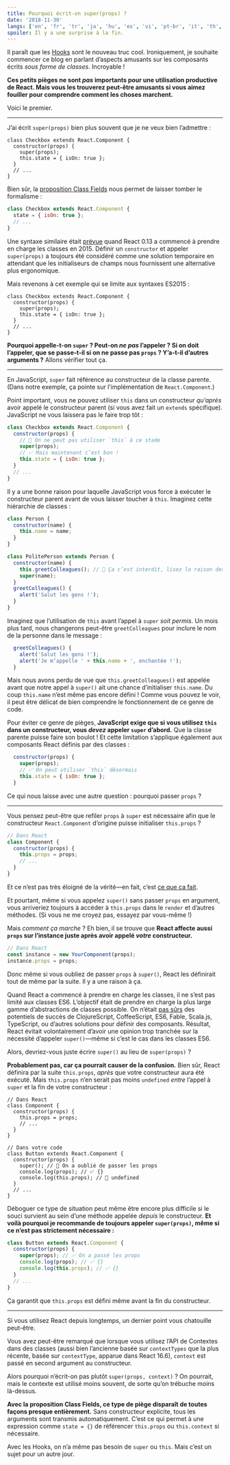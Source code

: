 ```yaml
---
title: Pourquoi écrit-on super(props) ?
date: '2018-11-30'
langs: ['en', 'fr', 'tr', 'ja', 'hu', 'es', 'vi', 'pt-br', 'it', 'th', 'my', 'ru']
spoiler: Il y a une surprise à la fin.
---
```


Il paraît que les [Hooks](https://reactjs.org/docs/hooks-intro.html) sont le nouveau truc cool. Ironiquement, je souhaite commencer ce blog en parlant d’aspects amusants sur les composants écrits _sous forme de classes_. Incroyable !

**Ces petits pièges ne sont _pas_ importants pour une utilisation productive de React. Mais vous les trouverez peut-être amusants si vous aimez fouiller pour comprendre comment les choses marchent.**

Voici le premier.

---

J’ai écrit `super(props)` bien plus souvent que je ne veux bien l’admettre :

```jsx{3}
class Checkbox extends React.Component {
  constructor(props) {
    super(props);
    this.state = { isOn: true };
  }
  // ...
}
```

Bien sûr, la [proposition Class Fields](https://github.com/tc39/proposal-class-fields) nous permet de laisser tomber le formalisme :

```jsx
class Checkbox extends React.Component {
  state = { isOn: true };
  // ...
}
```

Une syntaxe similaire était [prévue](https://reactjs.org/blog/2015/01/27/react-v0.13.0-beta-1.html#es7-property-initializers) quand React 0.13 a commencé à prendre en charge les classes en 2015. Définir un `constructor` et appeler `super(props)` a toujours été considéré comme une solution temporaire en attendant que les initialiseurs de champs nous fournissent une alternative plus ergonomique.

Mais revenons à cet exemple qui se limite aux syntaxes ES2015 :

```jsx{3}
class Checkbox extends React.Component {
  constructor(props) {
    super(props);
    this.state = { isOn: true };
  }
  // ...
}
```

**Pourquoi appelle-t-on `super` ? Peut-on _ne pas_ l’appeler ? Si on doit l’appeler, que se passe-t-il si on ne passe pas `props` ? Y’a-t-il d’autres arguments ?** Allons vérifier tout ça.

---

En JavaScript, `super` fait référence au constructeur de la classe parente. (Dans notre exemple, ça pointe sur l’implémentation de `React.Component`.)

Point important, vous ne pouvez utiliser `this` dans un constructeur _qu’après_ avoir appelé le constructeur parent (si vous avez fait un `extends` spécifique). JavaScript ne vous laissera pas le faire trop tôt :

```jsx
class Checkbox extends React.Component {
  constructor(props) {
    // 🔴 On ne peut pas utiliser `this` à ce stade
    super(props);
    // ✅ Mais maintenant c’est bon !
    this.state = { isOn: true };
  }
  // ...
}
```

Il y a une bonne raison pour laquelle JavaScript vous force à exécuter le constructeur parent avant de vous laisser toucher à `this`. Imaginez cette hiérarchie de classes :

```jsx
class Person {
  constructor(name) {
    this.name = name;
  }
}

class PolitePerson extends Person {
  constructor(name) {
    this.greetColleagues(); // 🔴 Ça c’est interdit, lisez la raison dessous
    super(name);
  }
  greetColleagues() {
    alert('Salut les gens !');
  }
}
```

Imaginez que l’utilisation de `this` avant l’appel à `super` _soit permis_. Un mois plus tard, nous changerons peut-être `greetColleagues` pour inclure le nom de la personne dans le message :

```jsx
  greetColleagues() {
    alert('Salut les gens !');
    alert('Je m’appelle ' + this.name + ', enchantée !');
  }
```

Mais nous avons perdu de vue que `this.greetColleagues()` est appelée avant que notre appel à `super()` ait une chance d’initialiser `this.name`. Du coup `this.name` n’est même pas encore défini ! Comme vous pouvez le voir, il peut être délicat de bien comprendre le fonctionnement de ce genre de code.

Pour éviter ce genre de pièges, **JavaScript exige que si vous utilisez `this` dans un constructeur, vous _devez_ appeler `super` d’abord.** Que la classe parente puisse faire son boulot ! Et cette limitation s’applique également aux composants React définis par des classes :

```jsx
  constructor(props) {
    super(props);
    // ✅ On peut utiliser `this` désormais
    this.state = { isOn: true };
  }
```

Ce qui nous laisse avec une autre question : pourquoi passer `props` ?

---

Vous pensez peut-être que refiler `props` à `super` est nécessaire afin que le constructeur `React.Component` d’origine puisse initialiser `this.props` ?

```jsx
// Dans React
class Component {
  constructor(props) {
    this.props = props;
    // ...
  }
}
```

Et ce n’est pas très éloigné de la vérité—en fait, c’est [ce que ça fait](https://github.com/facebook/react/blob/1d25aa5787d4e19704c049c3cfa985d3b5190e0d/packages/react/src/ReactBaseClasses.js#L22).

Et pourtant, même si vous appelez `super()` sans passer `props` en argument, vous arriveriez toujours à accéder à `this.props` dans le `render` et d’autres méthodes. (Si vous ne me croyez pas, essayez par vous-même !)

Mais *comment ça marche* ? Eh bien, il se trouve que **React affecte aussi `props` sur l’instance juste après avoir appelé _votre_ constructeur.**

```jsx
// Dans React
const instance = new YourComponent(props);
instance.props = props;
```

Donc même si vous oubliez de passer `props` à `super()`, React les définirait tout de même par la suite. Il y a une raison à ça.

Quand React a commencé à prendre en charge les classes, il ne s’est pas limité aux classes ES6. L’objectif était de prendre en charge la plus large gamme d’abstractions de classes possible. On n’était [pas sûrs](https://reactjs.org/blog/2015/01/27/react-v0.13.0-beta-1.html#other-languages) des potentiels de succès de ClojureScript, CoffeeScript, ES6, Fable, Scala.js, TypeScript, ou d’autres solutions pour définir des composants. Résultat, React évitait volontairement d’avoir une opinion trop tranchée sur la nécessité d’appeler `super()`—même si c’est le cas dans les classes ES6.

Alors, devriez-vous juste écrire `super()` au lieu de `super(props)` ?

**Probablement pas, car ça pourrait causer de la confusion.** Bien sûr, React définira par la suite `this.props`, _après_ que votre constructeur aura été exécuté. Mais `this.props` n’en serait pas moins `undefined` _entre_ l’appel à `super` et la fin de votre constructeur :

```jsx{14}
// Dans React
class Component {
  constructor(props) {
    this.props = props;
    // ...
  }
}

// Dans votre code
class Button extends React.Component {
  constructor(props) {
    super(); // 😬 On a oublié de passer les props
    console.log(props); // ✅ {}
    console.log(this.props); // 😬 undefined
  }
  // ...
}
```

Déboguer ce type de situation peut même être encore plus difficile si le souci survient au sein d’une méthode appelée _depuis_ le constructeur. **Et voilà pourquoi je recommande de toujours appeler `super(props)`, même si ce n’est pas strictement nécessaire :**

```jsx
class Button extends React.Component {
  constructor(props) {
    super(props); // ✅ On a passé les props
    console.log(props); // ✅ {}
    console.log(this.props); // ✅ {}
  }
  // ...
}
```

Ça garantit que `this.props` est défini même avant la fin du constructeur.

---

Si vous utilisez React depuis longtemps, un dernier point vous chatouille peut-être.

Vous avez peut-être remarqué que lorsque vous utilisez l’API de Contextes dans des classes (aussi bien l’ancienne basée sur `contextTypes` que la plus récente, basée sur `contextType`, apparue dans React 16.6), `context` est passé en second argument au constructeur.

Alors pourquoi n’écrit-on pas plutôt `super(props, context)` ? On pourrait, mais le contexte est utilisé moins souvent, de sorte qu’on trébuche moins là-dessus.

**Avec la proposition Class Fields, ce type de piège disparaît de toutes façons presque entièrement.** Sans constructeur explicite, tous les arguments sont transmis automatiquement. C’est ce qui permet à une expression comme `state = {}` de référencer `this.props` ou `this.context` si nécessaire.

Avec les Hooks, on n’a même pas besoin de `super` ou `this`. Mais c’est un sujet pour un autre jour.
